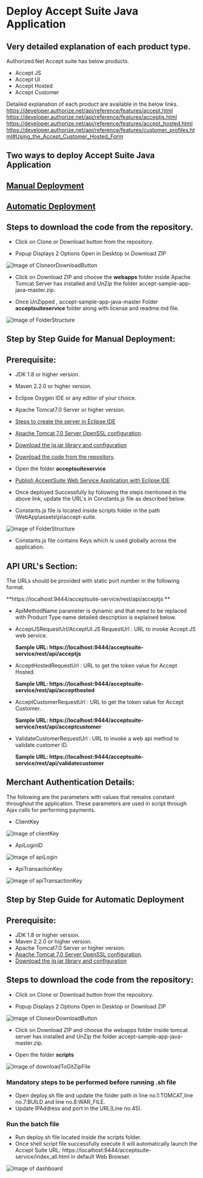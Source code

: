 # Deploy Accept Suite Java Application

## Very detailed explanation of each product type.

Authorized.Net Accept suite has below products.
*	Accept JS
*	Accept UI
*	Accept Hosted
*	Accept Customer

Detailed explanation of each product are available in the below links.
https://developer.authorize.net/api/reference/features/accept.html
https://developer.authorize.net/api/reference/features/acceptjs.html
https://developer.authorize.net/api/reference/features/accept_hosted.html
https://developer.authorize.net/api/reference/features/customer_profiles.html#Using_the_Accept_Customer_Hosted_Form

## Two ways to deploy Accept Suite Java Application

## [Manual Deployment](../master/README.md#step-by-step-guide-for-manual-deployment)
## [Automatic Deployment](../master/README.md#step-by-step-guide-for-automatic-deployment)

## Steps to download the code from the repository.

* Click on Clone or Download button from the repository.

* Popup Displays 2 Options Open in Desktop or Download ZIP

![Image of CloneorDownloadButton](acceptsuiteservice/WebApp/docs/images/CloneorDownloadButton.PNG)

* Click on Download ZIP and choose the **webapps** folder inside Apache Tomcat Server has installed and UnZip the folder accept-sample-app-java-master.zip.

* Once UnZipped , accept-sample-app-java-master Folder **acceptsuiteservice** folder along with license and readme.md file.

![Image of FolderStructure](acceptsuiteservice/WebApp/docs/images/FolderStructure.PNG)

## Step by Step Guide for Manual Deployment:

## Prerequisite:
*	JDK 1.8 or higher version.
*   Maven 2.2.0 or higher version.
*	Eclipse Oxygen IDE or any editor of your choice.
*	Apache Tomcat7.0 Server or higher version.
*  [Steps to create the server in Eclipse IDE](../master/acceptsuiteservice#steps-to-create-the-server-in-eclipse-ide)
*  [Apache Tomcat 7.0 Server OpenSSL configuration](../master/acceptsuiteservice#embed-apache-tomcat-server-openssl-configuration-in-eclipse).
*  [Download the jq.jar library and configuration](../master/acceptsuiteservice#steps-to-download-and-configure-the-jq-library)
*  [Download the code from the repository](../master/README.md#steps-to-download-the-code-from-the-repository).
*  Open the folder **acceptsuiteservice**
*  [Publish AcceptSuite Web Service Application with Eclipse IDE](../master/acceptsuiteservice#publish-acceptsuite-web-service-application-with-eclipse-ide)
                                                                           
* Once deployed Successfully by following the steps mentioned in the above link, update the URL's in Constants.js file as described below.

* Constants.js file is located inside scripts folder in the path \WebApp\assets\js\accept-suite.

![Image of FolderStructure](acceptsuiteservice/WebApp/docs/images/folderpath.PNG) 

* Constants.js file contains Keys which is used globally across the application. 

## API URL's Section:

The URLs should be provided with static port number in the following format.

**https://localhost:9444/acceptsuite-service/rest/api/acceptjs **

* ApiMethodName parameter is dynamic and that need to be replaced with Product Type name 
detailed description is explained below.

* AcceptJSRequestUrl/AcceptUI.JS RequestUrl : URL to invoke Accept JS web service.

	**Sample URL: https://localhost:9444/acceptsuite-service/rest/api/acceptjs**


* AcceptHostedRequestUrl : URL to get the token value for Accept Hosted.

	**Sample URL: https://localhost:9444/acceptsuite-service/rest/api/accepthosted**


* AcceptCustomerRequestUrl : URL to get the token value for Accept Customer.

	**Sample URL: https://localhost:9444/acceptsuite-service/rest/api/acceptcustomer**


* ValidateCustomerRequestUrl : URL to invoke a web api method to validate customer ID.

	**Sample URL: https://localhost:9444/acceptsuite-service/rest/api/validatecustomer**

## Merchant Authentication Details: 

The following are the parameters with values that remains constant throughout the application. These parameters are used in script through Ajax calls for performing payments.

* ClientKey 

![Image of clientKey](acceptsuiteservice/WebApp/docs/images/clientKey.PNG)

* ApiLoginID

![Image of apiLogin](acceptsuiteservice/WebApp/docs/images/apiLogin.PNG)

* ApiTransactionKey

![Image of apiTransactionKey](acceptsuiteservice/WebApp/docs/images/apiTransactionKey.PNG)
		
## Step by Step Guide for Automatic Deployment

## Prerequisite:
*	JDK 1.8 or higher version.
*   Maven 2.2.0 or higher version.
*	Apache Tomcat7.0 Server or higher version.
*  [Apache Tomcat 7.0 Server OpenSSL configuration](../master/acceptsuiteservice#standalone-apache-tomcat-server-openssl-configuration).
*  [Download the jq.jar library and configuration](../master/acceptsuiteservice#steps-to-download-and-configure-the-jq-library)

## Steps to download the code from the repository:

* Click on Clone or Download button from the repository.

* Popup Displays 2 Options Open in Desktop or Download ZIP

![Image of CloneorDownloadButton](acceptsuiteservice/WebApp/docs/images/CloneorDownloadButton.PNG)

* Click on Download ZIP and choose the webapps folder inside tomcat server has installed and UnZip the folder accept-sample-app-java-master.zip.

* Open the folder **scripts**

![Image of downloadToGitZipFile](acceptsuiteservice/WebApp/docs/images/downloadToGitZipFile.PNG)

### Mandatory steps to be performed before running .sh file

*  Open deploy.sh file and update the folder path in line no.1:TOMCAT,line no.7:BUILD and line no.8:WAR_FILE.
*  Update IPAddress and port in the URL(Line no.45).

### Run the batch file

*  Run deploy.sh file located inside the scripts folder.
*  Once shell script file successfully execute it will automatically launch the Accept Suite URL: https://localhost:9444/acceptsuite-service/index_all.html in default Web Browser.

![Image of dashboard](acceptsuiteservice/WebApp/docs/images/dashboard.PNG)